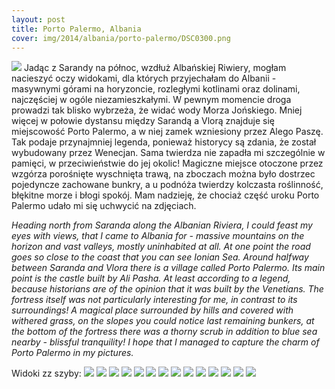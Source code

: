 ```yaml
---
layout: post
title: Porto Palermo, Albania
cover: img/2014/albania/porto-palermo/DSC0300.png
---
```

<img src="/img/2014/albania/porto-palermo/DSC0300.png">
Jadąc z Sarandy na północ, wzdłuż Albańskiej Riwiery, mogłam nacieszyć oczy widokami, dla których przyjechałam do Albanii - masywnymi górami na horyzoncie, rozległymi kotlinami oraz dolinami, najczęściej w ogóle niezamieszkałymi. W pewnym momencie droga prowadzi tak blisko wybrzeża, że widać wody Morza Jońskiego.
Mniej więcej w połowie dystansu między Sarandą a Vlorą znajduje się miejscowość Porto Palermo, a w niej zamek wzniesiony przez Alego Paszę. Tak podaje przynajmniej legenda, ponieważ historycy są zdania, że został wybudowany przez Wenecjan. Sama twierdza nie zapadła mi szczególnie w pamięci, w przeciwieństwie do jej okolic! Magiczne miejsce otoczone przez wzgórza porośnięte wyschnięta trawą, na zboczach można było dostrzec pojedyncze zachowane bunkry, a u podnóża twierdzy kolczasta roślinność, błękitne morze i błogi spokój. Mam nadzieję, że chociaż część uroku Porto Palermo udało mi się uchwycić na zdjęciach.

<i>Heading north from Saranda along the Albanian Riviera, I could feast my eyes with views, that I came to Albania for - massive mountains on the horizon and vast valleys, mostly uninhabited at all. At one point the road goes so close to the coast that you can see Ionian Sea.
Around halfway between Saranda and Vlora there is a village called Porto Palermo. Its main point is the castle built by Ali Pasha. At least according to a legend, because historians are of the opinion that it was built by the Venetians. The fortress itself was not particularly interesting for me, in contrast to its surroundings! A magical place surrounded by hills and covered with withered grass, on the slopes you could notice last remaining bunkers, at the bottom of the fortress there was a thorny scrub in addition to blue sea nearby - blissful tranquility! I hope that I managed to capture the charm of Porto Palermo in my pictures.</i>

Widoki zz szyby:
<img src="/img/2014/albania/porto-palermo/DSC0257.png">
<img src="/img/2014/albania/porto-palermo/DSC0268.png">
<img src="/img/2014/albania/porto-palermo/DSC0271.png">
<img src="/img/2014/albania/porto-palermo/DSC0273.png">
<img src="/img/2014/albania/porto-palermo/DSC0277.png">
<img src="/img/2014/albania/porto-palermo/DSC0284.png">
<img src="/img/2014/albania/porto-palermo/DSC0288.png">
<img src="/img/2014/albania/porto-palermo/DSC0289.png">
<img src="/img/2014/albania/porto-palermo/DSC0290.png">
<img src="/img/2014/albania/porto-palermo/DSC0291.png">
<img src="/img/2014/albania/porto-palermo/DSC0294.png">
<img src="/img/2014/albania/porto-palermo/DSC0297.png">
<img src="/img/2014/albania/porto-palermo/DSC0302.png">
<img src="/img/2014/albania/porto-palermo/DSC0303.png">

<div class="fb-comments" data-href="http://emilkape.github.io/Porto-Palermo-2014" data-numposts="5"></div>

